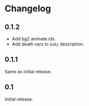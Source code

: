 # Changelog

## 0.1.2

- Add bg2 animate.ids.
- Add death vars to `$obj` description.

## 0.1.1

Same as initial release.

## 0.1

Initial release.
